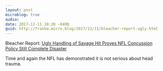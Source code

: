 ```yaml
---
layout: post
microblog: true
audio: 
date: 2017-12-11 18:20 -0400
guid: http://frankm.micro.blog/2017/12/11/bleacher-report-ugly.html
---
```

Bleacher Report: [Ugly Handling of Savage Hit Proves NFL Concussion Policy Still Complete Disaster](http://bleacherreport.com/articles/2748551-ugly-handling-of-savage-hit-proves-nfl-concussion-policy-still-complete-disaster) 

Time and again the NFL has demonstrated it is not serious about head trauma. 
